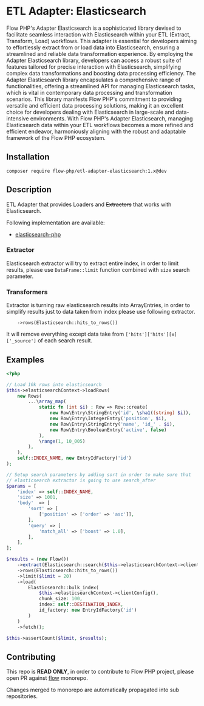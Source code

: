 # ETL Adapter: Elasticsearch

Flow PHP's Adapter Elasticsearch is a sophisticated library devised to facilitate seamless interaction with
Elasticsearch within your ETL (Extract, Transform, Load) workflows. This adapter is essential for developers aiming to
effortlessly extract from or load data into Elasticsearch, ensuring a streamlined and reliable data transformation
experience. By employing the Adapter Elasticsearch library, developers can access a robust suite of features tailored
for precise interaction with Elasticsearch, simplifying complex data transformations and boosting data processing
efficiency. The Adapter Elasticsearch library encapsulates a comprehensive range of functionalities, offering a
streamlined API for managing Elasticsearch tasks, which is vital in contemporary data processing and transformation
scenarios. This library manifests Flow PHP's commitment to providing versatile and efficient data processing solutions,
making it an excellent choice for developers dealing with Elasticsearch in large-scale and data-intensive environments.
With Flow PHP's Adapter Elasticsearch, managing Elasticsearch data within your ETL workflows becomes a more refined and
efficient endeavor, harmoniously aligning with the robust and adaptable framework of the Flow PHP ecosystem.

## Installation

```
composer require flow-php/etl-adapter-elasticsearch:1.x@dev
```

## Description

ETL Adapter that provides Loaders and <s>Extractors</s> that works with Elasticsearch.

Following implementation are available: 
- [elasticsearch-php](https://github.com/elastic/elasticsearch-php) 

### Extractor

Elasticsearch extractor will try to extract entire index,
in order to limit results, please use `DataFrame::limit` function combined
with `size` search parameter.

### Transformers

Extractor is turning raw elasticsearch results into ArrayEntries, 
in order to simplify results just to data taken from index please use following extractor.

```
    ->rows(Elasticsearch::hits_to_rows())
```

It will remove everything except data take from `['hits']['hits'][x]['_source']` of each search result. 

## Examples

```php 
<?php

// Load 10k rows into elasticsearch
$this->elasticsearchContext->loadRows(
    new Rows(
        ...\array_map(
            static fn (int $i) : Row => Row::create(
                new Row\Entry\StringEntry('id', \sha1((string) $i)),
                new Row\Entry\IntegerEntry('position', $i),
                new Row\Entry\StringEntry('name', 'id_' . $i),
                new Row\Entry\BooleanEntry('active', false)
            ),
            \range(1, 10_005)
        ),
    ),
    self::INDEX_NAME, new EntryIdFactory('id')
);

// Setup search parameters by adding sort in order to make sure that
// elasticsearch extractor is going to use search_after 
$params = [
    'index' => self::INDEX_NAME,
    'size' => 1001,
    'body'  => [
        'sort' => [
            ['position' => ['order' => 'asc']],
        ],
        'query' => [
            'match_all' => ['boost' => 1.0],
        ],
    ],
];

$results = (new Flow())
    ->extract(Elasticsearch::search($this->elasticsearchContext->clientConfig(), $params))
    ->rows(Elasticsearch::hits_to_rows())
    ->limit($limit = 20)
    ->load(
        Elasticsearch::bulk_index(
            $this->elasticsearchContext->clientConfig(),
            chunk_size: 100,
            index: self::DESTINATION_INDEX,
            id_factory: new EntryIdFactory('id')
        )
    )
    ->fetch();

$this->assertCount($limit, $results);

```

## Contributing

This repo is **READ ONLY**, in order to contribute to Flow PHP project, please
open PR against [flow](https://github.com/flow-php/flow) monorepo.

Changes merged to monorepo are automatically propagated into sub repositories.
